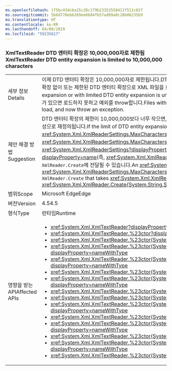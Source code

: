 ```yaml
---
ms.openlocfilehash: 1f5bc43dcba15c28c179b23352558411f511c82f
ms.sourcegitcommit: 5b6d778ebb269ee6684fb57ad69a8c28b06235b9
ms.translationtype: HT
ms.contentlocale: ko-KR
ms.lasthandoff: 04/08/2019
ms.locfileid: "59235617"
---
```

### <a name="xmltextreader-dtd-entity-expansion-is-limited-to-10000000-characters"></a><span data-ttu-id="26212-101">XmlTextReader DTD 엔터티 확장은 10,000,000자로 제한됨</span><span class="sxs-lookup"><span data-stu-id="26212-101">XmlTextReader DTD entity expansion is limited to 10,000,000 characters</span></span>

|   |   |
|---|---|
|<span data-ttu-id="26212-102">세부 정보</span><span class="sxs-lookup"><span data-stu-id="26212-102">Details</span></span>|<span data-ttu-id="26212-103">이제 DTD 엔터티 확장은 10,000,000자로 제한됩니다.</span><span class="sxs-lookup"><span data-stu-id="26212-103">DTD entity expansion is now limited to 10,000,000 characters.</span></span> <span data-ttu-id="26212-104">DTD 엔터티 확장 없이 또는 제한된 DTD 엔터티 확장으로 XML 파일을 로드해도 영향을 받지 않습니다.</span><span class="sxs-lookup"><span data-stu-id="26212-104">Loading XML files without DTD entity expansion or with limited DTD entity expansion is unaffected.</span></span> <span data-ttu-id="26212-105">이제 파일에 10,000,000자를 초과하는 문자로 확장되는 DTD 엔터티가 있으면 로드하지 못하고 예외를 throw합니다.</span><span class="sxs-lookup"><span data-stu-id="26212-105">Files with DTD entities that expand to more than 10,000,000 characters fail to load, and now throw an exception.</span></span>|
|<span data-ttu-id="26212-106">제안 해결 방법</span><span class="sxs-lookup"><span data-stu-id="26212-106">Suggestion</span></span>|<span data-ttu-id="26212-107">DTD 엔터티 확장의 제한이 10,000,000보다 너무 작으면, 값은 <xref:System.Xml.XmlReaderSettings.MaxCharactersFromEntities> 속성으로 재정의됩니다.</span><span class="sxs-lookup"><span data-stu-id="26212-107">If the limit of DTD entity expansion is too low 10,000,000, the value can be overridden with the <xref:System.Xml.XmlReaderSettings.MaxCharactersFromEntities> property.</span></span> <span data-ttu-id="26212-108">올바른 <xref:System.Xml.XmlReaderSettings.MaxCharactersFromEntities?displayProperty=name> 값을 가진 <xref:System.Xml.XmlReaderSettings?displayProperty=name>은 <xref:System.Xml.XmlReaderSettings?displayProperty=name>(즉, <xref:System.Xml.XmlReader.Create(System.String,System.Xml.XmlReaderSettings)>)을 취하도록 <code>XmlReader.Create</code>에 전달될 수 있습니다.</span><span class="sxs-lookup"><span data-stu-id="26212-108">An <xref:System.Xml.XmlReaderSettings?displayProperty=name> with the proper <xref:System.Xml.XmlReaderSettings.MaxCharactersFromEntities?displayProperty=name> value can be passed to <code>XmlReader.Create</code> that takes <xref:System.Xml.XmlReaderSettings?displayProperty=name> (ie. <xref:System.Xml.XmlReader.Create(System.String,System.Xml.XmlReaderSettings)>)</span></span>|
|<span data-ttu-id="26212-109">범위</span><span class="sxs-lookup"><span data-stu-id="26212-109">Scope</span></span>|<span data-ttu-id="26212-110">Microsoft Edge</span><span class="sxs-lookup"><span data-stu-id="26212-110">Edge</span></span>|
|<span data-ttu-id="26212-111">버전</span><span class="sxs-lookup"><span data-stu-id="26212-111">Version</span></span>|<span data-ttu-id="26212-112">4.5</span><span class="sxs-lookup"><span data-stu-id="26212-112">4.5</span></span>|
|<span data-ttu-id="26212-113">형식</span><span class="sxs-lookup"><span data-stu-id="26212-113">Type</span></span>|<span data-ttu-id="26212-114">런타임</span><span class="sxs-lookup"><span data-stu-id="26212-114">Runtime</span></span>|
|<span data-ttu-id="26212-115">영향을 받는 API</span><span class="sxs-lookup"><span data-stu-id="26212-115">Affected APIs</span></span>|<ul><li><xref:System.Xml.XmlTextReader?displayProperty=nameWithType></li><li><xref:System.Xml.XmlTextReader.%23ctor?displayProperty=nameWithType></li><li><xref:System.Xml.XmlTextReader.%23ctor(System.IO.Stream)?displayProperty=nameWithType></li><li><xref:System.Xml.XmlTextReader.%23ctor(System.IO.Stream,System.Xml.XmlNameTable)?displayProperty=nameWithType></li><li><xref:System.Xml.XmlTextReader.%23ctor(System.IO.Stream,System.Xml.XmlNodeType,System.Xml.XmlParserContext)?displayProperty=nameWithType></li><li><xref:System.Xml.XmlTextReader.%23ctor(System.IO.TextReader)?displayProperty=nameWithType></li><li><xref:System.Xml.XmlTextReader.%23ctor(System.IO.TextReader,System.Xml.XmlNameTable)?displayProperty=nameWithType></li><li><xref:System.Xml.XmlTextReader.%23ctor(System.String)?displayProperty=nameWithType></li><li><xref:System.Xml.XmlTextReader.%23ctor(System.String,System.IO.Stream)?displayProperty=nameWithType></li><li><xref:System.Xml.XmlTextReader.%23ctor(System.String,System.IO.Stream,System.Xml.XmlNameTable)?displayProperty=nameWithType></li><li><xref:System.Xml.XmlTextReader.%23ctor(System.String,System.IO.TextReader)?displayProperty=nameWithType></li><li><xref:System.Xml.XmlTextReader.%23ctor(System.String,System.IO.TextReader,System.Xml.XmlNameTable)?displayProperty=nameWithType></li><li><xref:System.Xml.XmlTextReader.%23ctor(System.String,System.Xml.XmlNameTable)?displayProperty=nameWithType></li><li><xref:System.Xml.XmlTextReader.%23ctor(System.String,System.Xml.XmlNodeType,System.Xml.XmlParserContext)?displayProperty=nameWithType></li><li><xref:System.Xml.XmlTextReader.%23ctor(System.Xml.XmlNameTable)?displayProperty=nameWithType></li></ul>|
